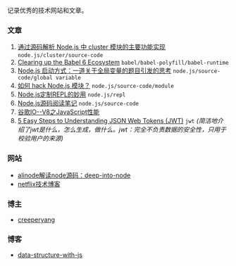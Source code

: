 记录优秀的技术网站和文章。

### 文章

1. [通过源码解析 Node.js 中 cluster 模块的主要功能实现](https://cnodejs.org/topic/56e84480833b7c8a0492e20c) `node.js/cluster/source-code`
2. [Clearing up the Babel 6 Ecosystem](https://medium.com/@jcse/clearing-up-the-babel-6-ecosystem-c7678a314bf3#.f0xpc1nfa) `babel/babel-polyfill/babel-runtime`
3. [Node.js 启动方式：一道关于全局变量的题目引发的思考](https://xcoder.in/2015/11/26/a-js-problem-about-global/)  `node.js/source-code/global variable`
4. [如何 hack Node.js 模块？](http://taobaofed.org/blog/2016/10/27/how-to-hack-nodejs-modules/)  `node.js/source-code/module`
5. [Node.js定制REPL的妙用](https://cnodejs.org/topic/563735ed677332084c319d95) `node.js/repl`
6. [Node.js源码阅读笔记](https://cattail.me/tech/2014/10/16/nodejs-source-reading-note.html) `node.js/source-code`
7. [谷歌IO--V8之JavaScript性能](http://v8-io12.appspot.com/index.html)
8. [5 Easy Steps to Understanding JSON Web Tokens (JWT)](https://medium.com/vandium-software/5-easy-steps-to-understanding-json-web-tokens-jwt-1164c0adfcec) `jwt` *(简洁地介绍了jwt是什么，怎么生成，做什么。jwt：完全不负责数据的安全性，只用于校验用户的来源)*

### 网站

- [alinode解读node源码：deep-into-node](https://yjhjstz.gitbooks.io/deep-into-node/)
- [netflix技术博客](http://techblog.netflix.com/)

### 博主

- [creeperyang](https://github.com/creeperyang/blog)

### 博客

- [data-structure-with-js](https://github.com/sakila1012/data-structure-with-js)

